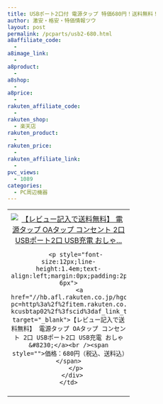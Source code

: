 ```yaml
---
title: USBポート2口付 電源タップ 特価680円！送料無料！
author: 激安・格安・特価情報ツウ
layout: post
permalink: /pcparts/usb2-680.html
a8affiliate_code:
  -
a8image_link:
  -
a8product:
  -
a8shop:
  -
a8price:
  -
rakuten_affiliate_code:
  -
rakuten_shop:
  - 楽天店
rakuten_product:
  -
rakuten_price:
  -
rakuten_affiliate_link:
  -
pvc_views:
  - 1089
categories:
  - PC周辺機器
---
```

<table border="0" cellpadding="0" cellspacing="0">
  <tr>
    <td valign="top">
      <div style="border:1px none;margin:0px;padding:6px 0px;width:260px;text-align:center;float:left">
        <a href="//hb.afl.rakuten.co.jp/hgc/12fbb87a.529c0e18.12fbb87b.7950f4ea/?pc=http%3a%2f%2fitem.rakuten.co.jp%2f3rsystem%2f3r-kcusbtap02%2f%3fscid%3daf_link_tbl&m=http%3a%2f%2fm.rakuten.co.jp%2f3rsystem%2fi%2f10015802%2f" target="_blank"><img src="//hbb.afl.rakuten.co.jp/hgb/?pc=http%3a%2f%2fthumbnail.image.rakuten.co.jp%2f%400_mall%2f3rsystem%2fcabinet%2fpc01%2fcable%2fkcusbtap02-item01.jpg%3f_ex%3d240x240&m=http%3a%2f%2fthumbnail.image.rakuten.co.jp%2f%400_mall%2f3rsystem%2fcabinet%2fpc01%2fcable%2fkcusbtap02-item01.jpg" alt="【レビュー記入で送料無料】 電源タップ OAタップ コンセント 2口 USBポート2口 USB充電 おしゃ..." border="0" style="margin:0px;padding:0px" /></a>

        <p style="font-size:12px;line-height:1.4em;text-align:left;margin:0px;padding:2px 6px">
          <a href="//hb.afl.rakuten.co.jp/hgc/12fbb87a.529c0e18.12fbb87b.7950f4ea/?pc=http%3a%2f%2fitem.rakuten.co.jp%2f3rsystem%2f3r-kcusbtap02%2f%3fscid%3daf_link_tbl&m=http%3a%2f%2fm.rakuten.co.jp%2f3rsystem%2fi%2f10015802%2f" target="_blank">【レビュー記入で送料無料】 電源タップ OAタップ コンセント 2口 USBポート2口 USB充電 おしゃ&#8230;</a><br /><span style="">価格：680円（税込、送料込）</span>
        </p>
      </div>
    </td>
  </tr>
</table>
